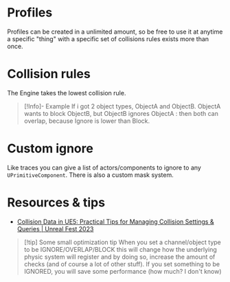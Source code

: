 # Profiles
Profiles can be created in a unlimited amount, so be free to use it at anytime a specific "thing" with a specific set of collisions rules exists more than once.

# Collision rules
The Engine takes the lowest collision rule.

> [!Info]- Example
> If i got 2 object types, ObjectA and ObjectB. ObjectA wants to block ObjectB, but ObjectB ignores ObjectA : then both can overlap, because Ignore is lower than Block.

# Custom ignore
Like traces you can give a list of actors/components to ignore to any `UPrimitiveComponent`. There is also a custom mask system.

# Resources & tips
- [Collision Data in UE5: Practical Tips for Managing Collision Settings & Queries | Unreal Fest 2023](https://www.youtube.com/watch?v=xIQI6nXFygA)

> [!tip] Some small optimization tip
> When you set a channel/object type to be IGNORE/OVERLAP/BLOCK this will change how the underlying physic system will register and by doing so, increase the amount of checks (and of course a lot of other stuff).
> If you set something to be IGNORED, you will save some performance (how much? I don't know)

